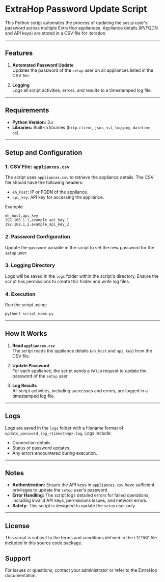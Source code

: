 # ExtraHop Password Update Script

This Python script automates the process of updating the `setup` user's password across multiple ExtraHop appliances. Appliance details (IP/FQDN and API keys) are stored in a CSV file for iteration.

---

## Features

1. **Automated Password Update**  
   Updates the password of the `setup` user on all appliances listed in the CSV file.

2. **Logging**  
   Logs all script activities, errors, and results to a timestamped log file.

---

## Requirements

- **Python Version:** 3.x
- **Libraries:** Built-in libraries (`http.client`, `json`, `ssl`, `logging`, `datetime`, `os`).

---

## Setup and Configuration

### 1. CSV File: `appliances.csv`
The script uses `appliances.csv` to retrieve the appliance details. The CSV file should have the following headers:
- `eh_host`: IP or FQDN of the appliance.
- `api_key`: API key for accessing the appliance.

Example:
```csv
eh_host,api_key
192.168.1.1,example_api_key_1
192.168.1.2,example_api_key_2
```

### 2. Password Configuration
Update the `password` variable in the script to set the new password for the `setup` user.

### 3. Logging Directory
Logs will be saved in the `logs` folder within the script's directory. Ensure the script has permissions to create this folder and write log files.

### 4. Execution
Run the script using:
```bash
python3 script_name.py
```

---

## How It Works

1. **Read `appliances.csv`**  
   The script reads the appliance details (`eh_host` and `api_key`) from the CSV file.

2. **Update Password**  
   For each appliance, the script sends a `PATCH` request to update the password of the `setup` user.

3. **Log Results**  
   All script activities, including successes and errors, are logged in a timestamped log file.

---

## Logs

Logs are saved in the `logs` folder with a filename format of `update_password_log_<timestamp>.log`. Logs include:
- Connection details.
- Status of password updates.
- Any errors encountered during execution.

---

## Notes

- **Authentication:** Ensure the API keys in `appliances.csv` have sufficient privileges to update the `setup` user's password.
- **Error Handling:** The script logs detailed errors for failed operations, including invalid API keys, permissions issues, and network errors.
- **Safety:** This script is designed to update the `setup` user only.

---

## License

This script is subject to the terms and conditions defined in the `LICENSE` file included in this source code package.
## Support

For issues or questions, contact your administrator or refer to the ExtraHop documentation.
```
